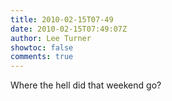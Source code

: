 ```yaml
---
title: 2010-02-15T07-49
date: 2010-02-15T07:49:07Z
author: Lee Turner
showtoc: false
comments: true
---
```


Where the hell did that weekend go?

